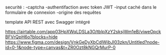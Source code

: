 securité :
-captcha
-authentifaction avec token JWT
-input caché dans le formulaire de connexion
-origine des requêtes

template API REST avec Swagger intégré

https://airtable.com/app03HpXWqLDSLa3O/tblpXzY2sksjWm1eB/viweOpckBFVrQpH6o?blocks=hide
https://www.figma.com/design/VnkGeDyXbCdlWibJl03zkn/Untitled?node-id=0-1&node-type=canvas&t=ZR0Ozt8kNGQrMurP-0